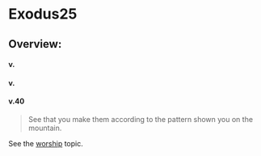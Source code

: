 # Exodus25

## Overview:



#### v.
>

#### v.
>

#### v.40
>See that you make them according to the pattern shown you on the mountain.

See the [worship](worship) topic.